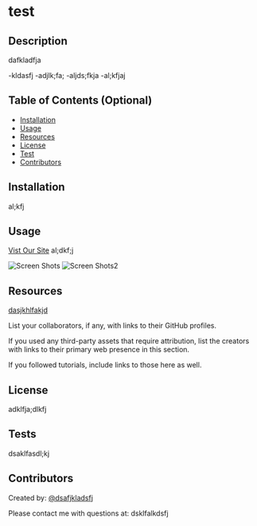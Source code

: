 
  # test
  
  ## Description
  dafkladfja

  -kldasfj
  -adjlk;fa;
  -aljds;fkja
  -al;kfjaj
  
  ## Table of Contents (Optional)
  
  - [Installation](#installation)
  - [Usage](#usage)
  - [Resources](#resources)
  - [License](#license)
  - [Test](#tests)
  - [Contributors](#contributors)
  
  ## Installation
  al;kfj
  
  ## Usage
  [Vist Our Site](dasjklfgnha)
  al;dkf;j
  
![Screen Shots](./assets/images/YOURIMAGE.png)
![Screen Shots2](./assets/images/YOURIMAGE2.png)

  ## Resources

  [dasjkhlfakjd](adfkjlahdsklfj;ad)
  
  List your collaborators, if any, with links to their GitHub profiles.

  If you used any third-party assets that require attribution, list the creators with links to their primary web presence in this section.

  If you followed tutorials, include links to those here as well. 
  
  ## License
  adklfja;dlkfj
 
  ## Tests
  dsaklfasdl;kj
  
  ## Contributors 
  Created by: [@dsafjkladsfj](dsajklf;adsjklf)
  
  Please contact me with questions at: dsklfalkdsfj
